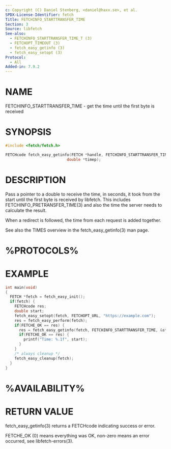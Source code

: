 ```yaml
---
c: Copyright (C) Daniel Stenberg, <daniel@haxx.se>, et al.
SPDX-License-Identifier: fetch
Title: FETCHINFO_STARTTRANSFER_TIME
Section: 3
Source: libfetch
See-also:
  - FETCHINFO_STARTTRANSFER_TIME_T (3)
  - FETCHOPT_TIMEOUT (3)
  - fetch_easy_getinfo (3)
  - fetch_easy_setopt (3)
Protocol:
  - All
Added-in: 7.9.2
---
```


# NAME

FETCHINFO_STARTTRANSFER_TIME - get the time until the first byte is received

# SYNOPSIS

~~~c
#include <fetch/fetch.h>

FETCHcode fetch_easy_getinfo(FETCH *handle, FETCHINFO_STARTTRANSFER_TIME,
                           double *timep);
~~~

# DESCRIPTION

Pass a pointer to a double to receive the time, in seconds, it took from the
start until the first byte is received by libfetch. This includes
FETCHINFO_PRETRANSFER_TIME(3) and also the time the server needs to
calculate the result.

When a redirect is followed, the time from each request is added together.

See also the TIMES overview in the fetch_easy_getinfo(3) man page.

# %PROTOCOLS%

# EXAMPLE

~~~c
int main(void)
{
  FETCH *fetch = fetch_easy_init();
  if(fetch) {
    FETCHcode res;
    double start;
    fetch_easy_setopt(fetch, FETCHOPT_URL, "https://example.com");
    res = fetch_easy_perform(fetch);
    if(FETCHE_OK == res) {
      res = fetch_easy_getinfo(fetch, FETCHINFO_STARTTRANSFER_TIME, &start);
      if(FETCHE_OK == res) {
        printf("Time: %.1f", start);
      }
    }
    /* always cleanup */
    fetch_easy_cleanup(fetch);
  }
}
~~~

# %AVAILABILITY%

# RETURN VALUE

fetch_easy_getinfo(3) returns a FETCHcode indicating success or error.

FETCHE_OK (0) means everything was OK, non-zero means an error occurred, see
libfetch-errors(3).
